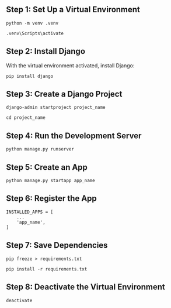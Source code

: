 
## Step 1: Set Up a Virtual Environment

```
python -m venv .venv
```

```
.venv\Scripts\activate
```

## Step 2: Install Django
With the virtual environment activated, install Django:
```
pip install django
```
## Step 3: Create a Django Project
```
django-admin startproject project_name
```
```
cd project_name
```
## Step 4: Run the Development Server

```
python manage.py runserver
```

## Step 5: Create an App

```
python manage.py startapp app_name
```

## Step 6: Register the App

```
INSTALLED_APPS = [
    ...
    'app_name',
]
```

## Step 7: Save Dependencies

```
pip freeze > requirements.txt
```
```
pip install -r requirements.txt
```

## Step 8: Deactivate the Virtual Environment

```
deactivate
```